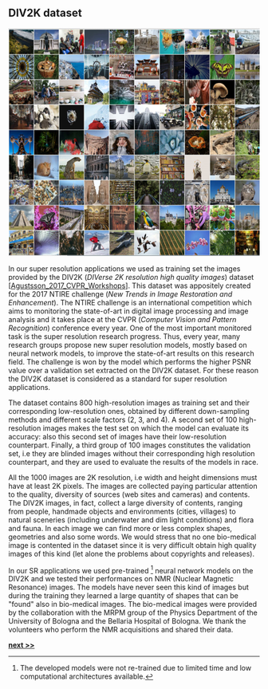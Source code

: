 ## DIV2K dataset

![DIV2K validation set examples.](../../../../img/div2k.PNG)

In our super resolution applications we used as training set the images provided by the DIV2K (*DIVerse 2K resolution high quality images*) dataset [[Agustsson_2017_CVPR_Workshops](www.vision.ee.ethz.ch/~timofter/publications/Agustsson-CVPRW-2017.pdf)].
This dataset was appositely created for the 2017 NTIRE challenge (*New Trends in Image Restoration and Enhancement*).
The NTIRE challenge is an international competition which aims to monitoring the state-of-art in digital image processing and image analysis and it takes place at the CVPR (*Computer Vision and Pattern Recognition*) conference every year.
One of the most important monitored task is the super resolution research progress.
Thus, every year, many research groups propose new super resolution models, mostly based on neural network models, to improve the state-of-art results on this research field.
The challenge is won by the model which performs the higher PSNR value over a validation set extracted on the DIV2K dataset.
For these reason the DIV2K dataset is considered as a standard for super resolution applications.

The dataset contains 800 high-resolution images as training set and their corresponding low-resolution ones, obtained by different down-sampling methods and different scale factors (2, 3, and 4).
A second set of 100 high-resolution images makes the test set on which the model can evaluate its accuracy: also this second set of images have their low-resolution counterpart.
Finally, a third group of 100 images constitutes the validation set, i.e they are blinded images without their corresponding high resolution counterpart, and they are used to evaluate the results of the models in race.

All the 1000 images are 2K resolution, i.e width and height dimensions must have at least 2K pixels.
The images are collected paying particular attention to the quality, diversity of sources (web sites and cameras) and contents.
The DIV2K images, in fact, collect a large diversity of contents, ranging from people, handmade objects and environments (cities, villages) to natural sceneries (including underwater and dim light conditions) and flora and fauna.
In each image we can find more or less complex shapes, geometries and also some words.
We would stress that no one bio-medical image is contented in the dataset since it is very difficult obtain high quality images of this kind (let alone the problems about copyrights and releases).

In our SR applications we used pre-trained [^1] neural network models on the DIV2K and we tested their performances on NMR (Nuclear Magnetic Resonance) images.
The models have never seen this kind of images but during the training they learned a large quantity of shapes that can be "found" also in bio-medical images.
The bio-medical images were provided by the collaboration with the MRPM group of the Physics Department of the University of Bologna and the Bellaria Hospital of Bologna.
We thank the volunteers who perform the NMR acquisitions and shared their data.

[^1]: The developed models were not re-trained due to limited time and low computational architectures available.

[**next >>**](./Result.md)
